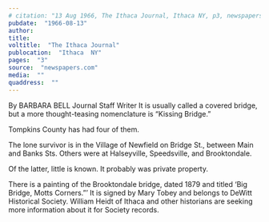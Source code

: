 ```yaml
---
# citation: "13 Aug 1966, The Ithaca Journal, Ithaca NY, p3, newspapers.com."
pubdate:  "1966-08-13"
author: 
title: 
voltitle:  "The Ithaca Journal"
publocation:  "Ithaca  NY"
pages:  "3"
source:  "newspapers.com"
media:  ""
quaddress:  ""
---
```


By BARBARA BELL Journal Staff Writer It is usually called a covered bridge, but a more thought-teasing nomenclature is “Kissing Bridge.” 

Tompkins County has had four of them. 

The lone survivor is in the Village of Newfield on Bridge St., between Main and Banks Sts. Others were at Halseyville, Speedsville, and Brooktondale. 

Of the latter, little is known. It probably was private property. 

There is a painting of the Brooktondale bridge, dated 1879 and titled ‘Big Bridge, Motts Corners.”’ It is signed by Mary Tobey and belongs to DeWitt Historical Society. William Heidt of Ithaca and other historians are seeking more information about it for Society records.
